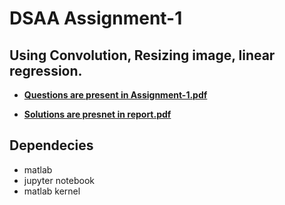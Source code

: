 # DSAA Assignment-1 

## Using Convolution, Resizing image, linear regression. 

- [**Questions are present in Assignment-1.pdf**](./Assignment1.pdf)

- [**Solutions are presnet in report.pdf**](./report.pdf)

## Dependecies 
- matlab 
- jupyter notebook 
- matlab kernel 



